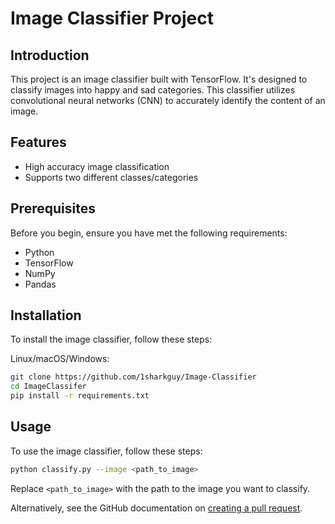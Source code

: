 # Image Classifier Project

## Introduction
This project is an image classifier built with TensorFlow. It's designed to classify images into happy and sad categories. This classifier utilizes convolutional neural networks (CNN) to accurately identify the content of an image.

## Features
- High accuracy image classification
- Supports two different classes/categories

## Prerequisites
Before you begin, ensure you have met the following requirements:
- Python 
- TensorFlow
- NumPy
- Pandas

## Installation
To install the image classifier, follow these steps:

Linux/macOS/Windows:
```bash
git clone https://github.com/1sharkguy/Image-Classifier
cd ImageClassifer
pip install -r requirements.txt
```

## Usage
To use the image classifier, follow these steps:

```bash
python classify.py --image <path_to_image>
```

Replace `<path_to_image>` with the path to the image you want to classify.


Alternatively, see the GitHub documentation on [creating a pull request](https://help.github.com/en/articles/creating-a-pull-request).
